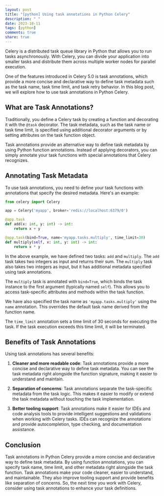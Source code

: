 ```yaml
---
layout: post
title: "[python] Using task annotations in Python Celery"
description: " "
date: 2023-10-11
tags: [python]
comments: true
share: true
---
```


Celery is a distributed task queue library in Python that allows you to run tasks asynchronously. With Celery, you can divide your application into smaller tasks and distribute them across multiple worker nodes for parallel execution.

One of the features introduced in Celery 5.0 is task annotations, which provide a more concise and declarative way to define task metadata such as the task name, task time limit, and task retry behavior. In this blog post, we will explore how to use task annotations in Python Celery.

## What are Task Annotations?

Traditionally, you define a Celery task by creating a function and decorating it with the `@task` decorator. The task metadata, such as the task name or task time limit, is specified using additional decorator arguments or by setting attributes on the task function object.

Task annotations provide an alternative way to define task metadata by using Python function annotations. Instead of applying decorators, you can simply annotate your task functions with special annotations that Celery recognizes.

## Annotating Task Metadata

To use task annotations, you need to define your task functions with annotations that specify the desired metadata. Here's an example:

```python
from celery import Celery

app = Celery('myapp', broker='redis://localhost:6379/0')

@app.task
def add(x: int, y: int) -> int:
    return x + y

@app.task(bind=True, name='myapp.tasks.multiply', time_limit=30)
def multiply(self, x: int, y: int) -> int:
    return x * y
```

In the above example, we have defined two tasks: `add` and `multiply`. The `add` task takes two integers as input and returns their sum. The `multiply` task also takes two integers as input, but it has additional metadata specified using task annotations.

The `multiply` task is annotated with `bind=True`, which binds the task instance to the first argument (typically named `self`). This allows you to access task-specific attributes and methods within the task function.

We have also specified the task name as `'myapp.tasks.multiply'` using the `name` annotation. This overrides the default task name derived from the function name.

The `time_limit` annotation sets a time limit of 30 seconds for executing the task. If the task execution exceeds this time limit, it will be terminated.

## Benefits of Task Annotations

Using task annotations has several benefits:

1. **Cleaner and more readable code**: Task annotations provide a more concise and declarative way to define task metadata. You can see the task metadata right alongside the function signature, making it easier to understand and maintain.

2. **Separation of concerns**: Task annotations separate the task-specific metadata from the task logic. This makes it easier to modify or extend the task metadata without touching the task implementation.

3. **Better tooling support**: Task annotations make it easier for IDEs and code analysis tools to provide intelligent suggestions and validations when working with Celery tasks. IDEs can recognize the annotations and provide autocompletion, type checking, and documentation assistance.

## Conclusion

Task annotations in Python Celery provide a more concise and declarative way to define task metadata. By using function annotations, you can specify task name, time limit, and other metadata right alongside the task function. Task annotations make your code cleaner, easier to understand, and maintainable. They also improve tooling support and provide benefits like separation of concerns. So, the next time you work with Celery, consider using task annotations to enhance your task definitions.